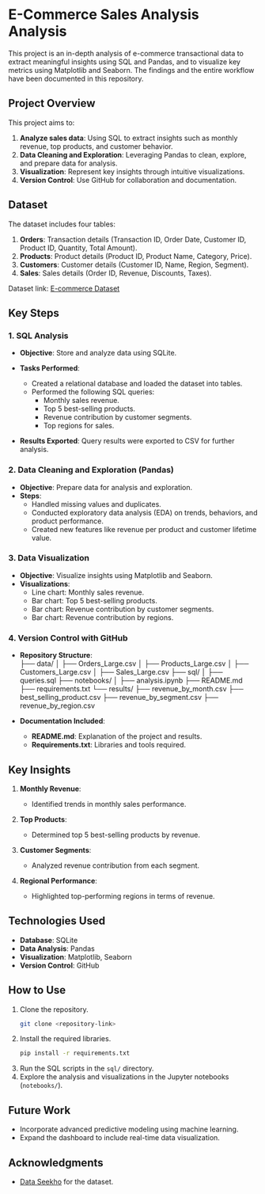 # E-Commerce Sales Analysis Analysis
This project is an in-depth analysis of e-commerce transactional data to extract meaningful insights using SQL and Pandas, and to visualize key metrics using Matplotlib and Seaborn. The findings and the entire workflow have been documented in this repository.

## Project Overview  
This project aims to:  
1. **Analyze sales data**: Using SQL to extract insights such as monthly revenue, top products, and customer behavior.  
2. **Data Cleaning and Exploration**: Leveraging Pandas to clean, explore, and prepare data for analysis.  
3. **Visualization**: Represent key insights through intuitive visualizations.  
4. **Version Control**: Use GitHub for collaboration and documentation.  

## Dataset  
The dataset includes four tables:  

1. **Orders**: Transaction details (Transaction ID, Order Date, Customer ID, Product ID, Quantity, Total Amount).  
2. **Products**: Product details (Product ID, Product Name, Category, Price).  
3. **Customers**: Customer details (Customer ID, Name, Region, Segment).  
4. **Sales**: Sales details (Order ID, Revenue, Discounts, Taxes).  

Dataset link: [E-commerce Dataset](https://github.com/dataseekho/sql-basics-beyond/tree/main/dataset)  

## Key Steps  

### 1. SQL Analysis  
- **Objective**: Store and analyze data using SQLite.  
- **Tasks Performed**:  
  - Created a relational database and loaded the dataset into tables.  
  - Performed the following SQL queries:  
    - Monthly sales revenue.  
    - Top 5 best-selling products.  
    - Revenue contribution by customer segments.  
    - Top regions for sales.  

- **Results Exported**: Query results were exported to CSV for further analysis.  

### 2. Data Cleaning and Exploration (Pandas)  
- **Objective**: Prepare data for analysis and exploration.  
- **Steps**:  
  - Handled missing values and duplicates.  
  - Conducted exploratory data analysis (EDA) on trends, behaviors, and product performance.  
  - Created new features like revenue per product and customer lifetime value.  

### 3. Data Visualization  
- **Objective**: Visualize insights using Matplotlib and Seaborn.  
- **Visualizations**:  
  - Line chart: Monthly sales revenue.  
  - Bar chart: Top 5 best-selling products.  
  - Bar chart: Revenue contribution by customer segments.  
  - Bar chart: Revenue contribution by regions.  

### 4. Version Control with GitHub  
- **Repository Structure**:  
  ├── data/
  │   ├── Orders_Large.csv
  │   ├── Products_Large.csv
  │   ├── Customers_Large.csv
  │   ├── Sales_Large.csv
  ├── sql/
  │   ├── queries.sql
  ├── notebooks/
  │   ├── analysis.ipynb
  ├── README.md
  ├── requirements.txt
  └── results/
      ├── revenue_by_month.csv
      ├── best_selling_product.csv
      ├── revenue_by_segment.csv
      ├── revenue_by_region.csv

- **Documentation Included**:  
  - **README.md**: Explanation of the project and results.  
  - **Requirements.txt**: Libraries and tools required.  

## Key Insights  

1. **Monthly Revenue**:  
   - Identified trends in monthly sales performance.  

2. **Top Products**:  
   - Determined top 5 best-selling products by revenue.  

3. **Customer Segments**:  
   - Analyzed revenue contribution from each segment.  

4. **Regional Performance**:  
   - Highlighted top-performing regions in terms of revenue.
     
## Technologies Used  
- **Database**: SQLite  
- **Data Analysis**: Pandas  
- **Visualization**: Matplotlib, Seaborn  
- **Version Control**: GitHub  

## How to Use  
1. Clone the repository.  
   ```bash
   git clone <repository-link>
   ```
2. Install the required libraries.  
   ```bash
   pip install -r requirements.txt
   ```
3. Run the SQL scripts in the `sql/` directory.  
4. Explore the analysis and visualizations in the Jupyter notebooks (`notebooks/`).  

## Future Work  
- Incorporate advanced predictive modeling using machine learning.  
- Expand the dashboard to include real-time data visualization.  

## Acknowledgments  
- [Data Seekho](https://github.com/dataseekho/sql-basics-beyond) for the dataset.  
